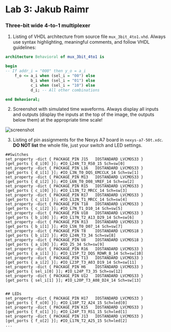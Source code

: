 # Lab 3: Jakub Raimr

### Three-bit wide 4-to-1 multiplexer

1. Listing of VHDL architecture from source file `mux_3bit_4to1.vhd`. Always use syntax highlighting, meaningful comments, and follow VHDL guidelines:

```vhdl
architecture Behavioral of mux_3bit_4to1 is

begin
-- If addr_i = "000" then y_o = a_i
    f_o <= a_i when (sel_i = "00") else
           b_i when (sel_i = "01") else
           c_i when (sel_i = "10") else
           d_i; -- All other combinations

end Behavioral;
```

2. Screenshot with simulated time waveforms. Always display all inputs and outputs (display the inputs at the top of the image, the outputs below them) at the appropriate time scale!

![screenshot](https://github.com/spiderpako/digital-electronics-1/blob/main/03-vivado/multiplexer/Sn%C3%ADmek%20obrazovky_20230226_111505.png)

3. Listing of pin assignments for the Nexys A7 board in `nexys-a7-50t.xdc`. **DO NOT list** the whole file, just your switch and LED settings.

```shell
##Switches
set_property -dict { PACKAGE_PIN J15   IOSTANDARD LVCMOS33 } [get_ports { d_i[0] }]; #IO_L24N_T3_RS0_15 Sch=sw[0]
set_property -dict { PACKAGE_PIN L16   IOSTANDARD LVCMOS33 } [get_ports { d_i[1] }]; #IO_L3N_T0_DQS_EMCCLK_14 Sch=sw[1]
set_property -dict { PACKAGE_PIN M13   IOSTANDARD LVCMOS33 } [get_ports { d_i[2] }]; #IO_L6N_T0_D08_VREF_14 Sch=sw[2]
set_property -dict { PACKAGE_PIN R15   IOSTANDARD LVCMOS33 } [get_ports { c_i[0] }]; #IO_L13N_T2_MRCC_14 Sch=sw[3]
set_property -dict { PACKAGE_PIN R17   IOSTANDARD LVCMOS33 } [get_ports { c_i[1] }]; #IO_L12N_T1_MRCC_14 Sch=sw[4]
set_property -dict { PACKAGE_PIN T18   IOSTANDARD LVCMOS33 } [get_ports { c_i[2] }]; #IO_L7N_T1_D10_14 Sch=sw[5]
set_property -dict { PACKAGE_PIN U18   IOSTANDARD LVCMOS33 } [get_ports { b_i[0] }]; #IO_L17N_T2_A13_D29_14 Sch=sw[6]
set_property -dict { PACKAGE_PIN R13   IOSTANDARD LVCMOS33 } [get_ports { b_i[1] }]; #IO_L5N_T0_D07_14 Sch=sw[7]
set_property -dict { PACKAGE_PIN T8    IOSTANDARD LVCMOS18 } [get_ports { b_i[2] }]; #IO_L24N_T3_34 Sch=sw[8]
set_property -dict { PACKAGE_PIN U8    IOSTANDARD LVCMOS18 } [get_ports { a_i[0] }]; #IO_25_34 Sch=sw[9]
set_property -dict { PACKAGE_PIN R16   IOSTANDARD LVCMOS33 } [get_ports { a_i[1] }]; #IO_L15P_T2_DQS_RDWR_B_14 Sch=sw[10]
set_property -dict { PACKAGE_PIN T13   IOSTANDARD LVCMOS33 } [get_ports { a_i[2] }]; #IO_L23P_T3_A03_D19_14 Sch=sw[11]
set_property -dict { PACKAGE_PIN H6    IOSTANDARD LVCMOS33 } [get_ports { sel_i[0] }]; #IO_L24P_T3_35 Sch=sw[12]
set_property -dict { PACKAGE_PIN U12   IOSTANDARD LVCMOS33 } [get_ports { sel_i[1] }]; #IO_L20P_T3_A08_D24_14 Sch=sw[13]


## LEDs
set_property -dict { PACKAGE_PIN H17   IOSTANDARD LVCMOS33 } [get_ports { f_o[0] }]; #IO_L18P_T2_A24_15 Sch=led[0]
set_property -dict { PACKAGE_PIN K15   IOSTANDARD LVCMOS33 } [get_ports { f_o[1] }]; #IO_L24P_T3_RS1_15 Sch=led[1]
set_property -dict { PACKAGE_PIN J13   IOSTANDARD LVCMOS33 } [get_ports { f_o[2] }]; #IO_L17N_T2_A25_15 Sch=led[2]
...
```
